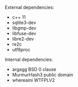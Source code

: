 External dependencies:
 - c++ 11
 - sqlite3-dev
 - libgmp-dev
 - libfuse-dev
 - libre2-dev
 - re2c
 - utf8proc

Internal dependencies:
 - argagg		BSD 0 clause
 - MurmurHash3		public domain
 - whereami		WTFPLV2
